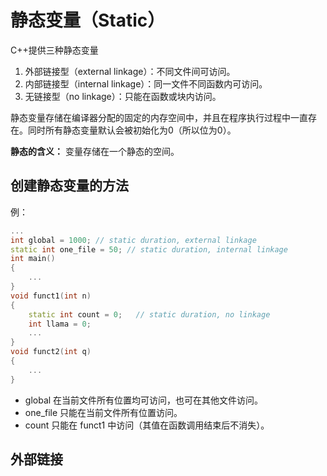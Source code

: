 # 静态变量（Static）

C++提供三种静态变量

1. 外部链接型（external linkage）：不同文件间可访问。
2. 内部链接型（internal linkage）：同一文件不同函数内可访问。
3. 无链接型（no linkage）：只能在函数或块内访问。

静态变量存储在编译器分配的固定的内存空间中，并且在程序执行过程中一直存在。同时所有静态变量默认会被初始化为0（所以位为0）。

**静态的含义：** 变量存储在一个静态的空间。



## 创建静态变量的方法

例：

```c++
...
int global = 1000; // static duration, external linkage
static int one_file = 50; // static duration, internal linkage
int main() 
{
    ...
} 
void funct1(int n) 
{
	static int count = 0;	// static duration, no linkage
	int llama = 0; 
    ...
} 
void funct2(int q) 
{ 
    ...
}
```

- global 在当前文件所有位置均可访问，也可在其他文件访问。
- one_file 只能在当前文件所有位置访问。
- count 只能在 funct1 中访问（其值在函数调用结束后不消失）。



## 外部链接

   